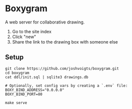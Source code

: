 # Boxygram

A web server for collaborative drawing.

1. Go to the site index
2. Click "new"
3. Share the link to the drawing box with someone else


## Setup

    git clone https://github.com/joshvoigts/boxygram.git
    cd boxygram
    cat ddl/init.sql | sqlite3 drawings.db

    # Optionally, set config vars by creating a `.env` file:
    BOXY_BIND_ADDRESS="0.0.0.0"
    BOXY_BIND_PORT=80

    make serve
